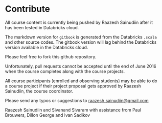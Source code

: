 # Contribute

All course content is currently being pushed by Raazesh Sainudiin after it has been tested in
Databricks cloud.

The markdown version for `gitbook` is generated from the Databricks `.scala` and other source codes.
The gitbook version will lag behind the Databricks version available in the Databricks cloud.

Please feel free to fork this github repository.

Unfortunately, pull requests cannot be accepted until the end of June 2016 when the course completes
along with the course projects.

All course participants (enrolled and observing students) may be able to do a course project if
their project proposal gets approved by Raazesh Sainudiin, the course coordinator.

Please send any typos or suggestions to raazesh.sainudiin@gmail.com

Raazesh Sainudiin and Sivanand Sivaram
with assistance from Paul Brouwers, Dillon George and Ivan Sadikov
